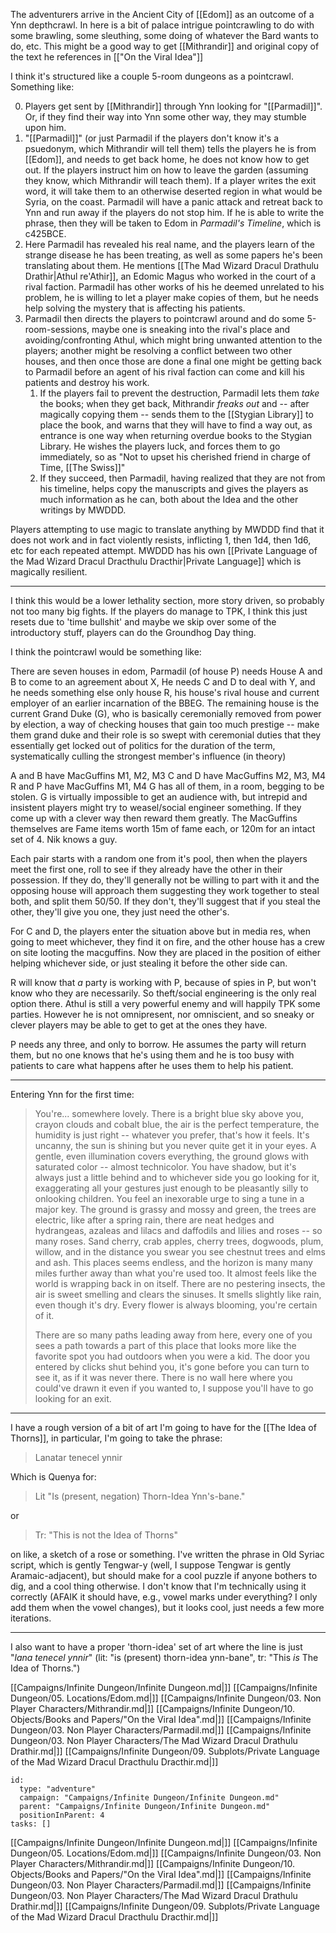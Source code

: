 The adventurers arrive in the Ancient City of [[Edom]] as an outcome of a Ynn depthcrawl. In here is a bit of palace intrigue pointcrawling to do with some brawling, some sleuthing, some doing of whatever the Bard wants to do, etc. This might be a good way to get [[Mithrandir]] and original copy of the text he references in [["On the Viral Idea"]] 


I think it's structured like a couple 5-room dungeons as a pointcrawl. Something like:

0. Players get sent by [[Mithrandir]] through Ynn looking for "[[Parmadil]]". Or, if they find their way into Ynn some other way, they may stumble upon him.
1.  "[[Parmadil]]" (or just Parmadil if the players don't know it's a psuedonym, which Mithrandir will tell them) tells the players he is from [[Edom]], and needs to get back home, he does not know how to get out. If the players instruct him on how to leave the garden (assuming they know, which Mithrandir will teach them). If a player writes the exit word, it will take them to an otherwise deserted region in what would be Syria, on the coast. Parmadil will have a panic attack and retreat back to Ynn and run away if the players do not stop him. If he is able to write the phrase, then they will be taken to Edom in _Parmadil's Timeline_, which is c425BCE.
2. Here Parmadil has revealed his real name, and the players learn of the strange disease he has been treating, as well as some papers he's been translating about them. He mentions [[The Mad Wizard Dracul Drathulu Drathir|Athul re'Athir]], an Edomic Magus who worked in the court of a rival faction. Parmadil has other works of his he deemed unrelated to his problem, he is willing to let a player make copies of them, but he needs help solving the mystery that is affecting his patients.
3. Parmadil then directs the players to pointcrawl around and do some 5-room-sessions, maybe one is sneaking into the rival's place and avoiding/confronting Athul, which might bring unwanted attention to the players; another might be resolving a conflict between two other houses, and then once those are done a final one might be getting back to Parmadil before an agent of his rival faction can come and kill his patients and destroy his work.
	1. If the players fail to prevent the destruction, Parmadil lets them _take_ the books; when they get back, Mithrandir _freaks out_ and -- after magically copying them -- sends them to the [[Stygian Library]] to place the book, and warns that they will have to find a way out, as entrance is one way when returning overdue books to the Stygian Library. He wishes the players luck, and forces them to go immediately, so as "Not to upset his cherished friend in charge of Time, [[The Swiss]]"
	2. If they succeed, then Parmadil, having realized that they are not from his timeline, helps copy the manuscripts and gives the players as much information as he can, both about the Idea and the other writings by MWDDD.

Players attempting to use magic to translate anything by MWDDD find that it does not work and in fact violently resists, inflicting 1, then 1d4, then 1d6, etc for each repeated attempt. MWDDD has his own [[Private Language of the Mad Wizard Dracul Dracthulu Dracthir|Private Language]] which is magically resilient.

---

I think this would be a lower lethality section, more story driven, so probably not too many big fights. If the players do manage to TPK, I think this just resets due to 'time bullshit' and maybe we skip over some of the introductory stuff, players can do the Groundhog Day thing.


I think the pointcrawl would be something like:

There are seven houses in edom, Parmadil (of house P) needs House A and B to come to an agreement about X, He needs C and D to deal with Y, and he needs something else only house R, his house's rival house and current employer of an earlier incarnation of the BBEG. The remaining house is the current Grand Duke (G), who is basically ceremonially removed from power by election, a way of checking houses that gain too much prestige -- make them grand duke and their role is so swept with ceremonial duties that they essentially get locked out of politics for the duration of the term, systematically culling the strongest member's influence (in theory)

A and B have MacGuffins M1, M2, M3
C and D have MacGuffins M2, M3, M4
R and P have MacGuffins M1, M4
G has all of them, in a room, begging to be stolen. G is virtually impossible to get an audience with, but intrepid and insistent players might try to weasel/social engineer something. If they come up with a clever way then reward them greatly. The MacGuffins themselves are Fame items worth 15m of fame each, or 120m for an intact set of 4. Nik knows a guy.

Each pair starts with a random one from it's pool, then when the players meet the first one, roll to see if they already have the other in their possession. If they do, they'll generally not be willing to part with it and the opposing house will approach them suggesting they work together to steal both, and split them 50/50. If they don't, they'll suggest that if you steal the other, they'll give you one, they just need the other's.

For C and D, the players enter the situation above but in media res, when going to meet whichever, they find it on fire, and the other house has a crew on site looting the macguffins. Now they are placed in the position of either helping whichever side, or just stealing it before the other side can.

R will know that _a_ party is working with P, because of spies in P, but won't know who they are necessarily. So theft/social engineering is the only real option there. Athul is still a very powerful enemy and will happily TPK some parties. However he is not omnipresent, nor omniscient, and so sneaky or clever players may be able to get to get at the ones they have.

P needs any three, and only to borrow. He assumes the party will return them, but no one knows that he's using them and he is too busy with patients to care what happens after he uses them to help his patient.





----

Entering Ynn for the first time:

> You're... somewhere lovely. There is a bright blue sky above you, crayon clouds and cobalt blue, the air is the perfect temperature, the humidity is just right -- whatever you prefer, that's how it feels. It's uncanny, the sun is shining but you never quite get it in your eyes. A gentle, even illumination covers everything, the ground glows with saturated color -- almost technicolor. You have shadow, but it's always just a little behind and to whichever side you go looking for it, exaggerating all your gestures just enough to be pleasantly silly to onlooking children. You feel an inexorable urge to sing a tune in a major key. The ground is grassy and mossy and green, the trees are electric, like after a spring rain, there are neat hedges and hydrangeas, azaleas and lilacs and daffodils and lilies and roses -- so many roses. Sand cherry, crab apples, cherry trees, dogwoods, plum, willow, and in the distance you swear you see chestnut trees and elms and ash. This places seems endless, and the horizon is many many miles further away than what you're used too. It almost feels like the world is wrapping back in on itself. There are no pestering insects, the air is sweet smelling and clears the sinuses. It smells slightly like rain, even though it's dry. Every flower is always blooming, you're certain of it.
>
> There are so many paths leading away from here, every one of you sees a path towards a part of this place that looks more like the favorite spot you had outdoors when you were a kid. The door you entered by clicks shut behind you, it's gone before you can turn to see it, as if it was never there. There is no wall here where you could've drawn it even if you wanted to, I suppose you'll have to go looking for an exit. 


----

I have a rough version of a bit of art I'm going to have for the [[The Idea of Thorns]], in particular, I'm going to take the phrase:

> Lanatar tenecel ynnir

Which is Quenya for:

> Lit "Is (present, negation) Thorn-Idea Ynn's-bane."

or

> Tr: "This is not the Idea of Thorns"

on like, a sketch of a rose or something. I've written the phrase in Old Syriac script, which is gently Tengwar-y (well, I suppose Tengwar is gently Aramaic-adjacent), but should make for a cool puzzle if anyone bothers to dig, and a cool thing otherwise. I don't know that I'm technically using it correctly (AFAIK it should have, e.g., vowel marks under everything? I only add them when the vowel changes), but it looks cool, just needs a few more iterations.

---

I also want to have a proper 'thorn-idea' set of art where the line is just "_lana tenecel ynnir_" (lit: "is (present) thorn-idea ynn-bane", tr: "This _is_ The Idea of Thorns.")


[[Campaigns/Infinite Dungeon/Infinite Dungeon.md|]]
[[Campaigns/Infinite Dungeon/05. Locations/Edom.md|]]
[[Campaigns/Infinite Dungeon/03. Non Player Characters/Mithrandir.md|]]
[[Campaigns/Infinite Dungeon/10. Objects/Books and Papers/"On the Viral Idea".md|]]
[[Campaigns/Infinite Dungeon/03. Non Player Characters/Parmadil.md|]]
[[Campaigns/Infinite Dungeon/03. Non Player Characters/The Mad Wizard Dracul Drathulu Drathir.md|]]
[[Campaigns/Infinite Dungeon/09. Subplots/Private Language of the Mad Wizard Dracul Dracthulu Dracthir.md|]]


```RpgManager4
id: 
  type: "adventure"
  campaign: "Campaigns/Infinite Dungeon/Infinite Dungeon.md"
  parent: "Campaigns/Infinite Dungeon/Infinite Dungeon.md"
  positionInParent: 4
tasks: []
```

[[Campaigns/Infinite Dungeon/Infinite Dungeon.md|]]
[[Campaigns/Infinite Dungeon/05. Locations/Edom.md|]]
[[Campaigns/Infinite Dungeon/03. Non Player Characters/Mithrandir.md|]]
[[Campaigns/Infinite Dungeon/10. Objects/Books and Papers/"On the Viral Idea".md|]]
[[Campaigns/Infinite Dungeon/03. Non Player Characters/Parmadil.md|]]
[[Campaigns/Infinite Dungeon/03. Non Player Characters/The Mad Wizard Dracul Drathulu Drathir.md|]]
[[Campaigns/Infinite Dungeon/09. Subplots/Private Language of the Mad Wizard Dracul Dracthulu Dracthir.md|]]